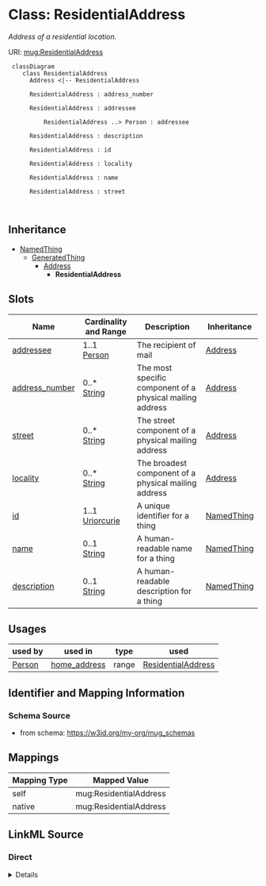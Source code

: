 # Class: ResidentialAddress
_Address of a residential location._




URI: [mug:ResidentialAddress](https://w3id.org/caufieldjh-in-space/mug_schemas/ResidentialAddress)



```mermaid
 classDiagram
    class ResidentialAddress
      Address <|-- ResidentialAddress
      
      ResidentialAddress : address_number
        
      ResidentialAddress : addressee
        
          ResidentialAddress ..> Person : addressee
        
      ResidentialAddress : description
        
      ResidentialAddress : id
        
      ResidentialAddress : locality
        
      ResidentialAddress : name
        
      ResidentialAddress : street
        
      
```





## Inheritance
* [NamedThing](NamedThing.md)
    * [GeneratedThing](GeneratedThing.md)
        * [Address](Address.md)
            * **ResidentialAddress**



## Slots

| Name | Cardinality and Range | Description | Inheritance |
| ---  | --- | --- | --- |
| [addressee](addressee.md) | 1..1 <br/> [Person](Person.md) | The recipient of mail | [Address](Address.md) |
| [address_number](address_number.md) | 0..* <br/> [String](String.md) | The most specific component of a physical mailing address | [Address](Address.md) |
| [street](street.md) | 0..* <br/> [String](String.md) | The street component of a physical mailing address | [Address](Address.md) |
| [locality](locality.md) | 0..* <br/> [String](String.md) | The broadest component of a physical mailing address | [Address](Address.md) |
| [id](id.md) | 1..1 <br/> [Uriorcurie](Uriorcurie.md) | A unique identifier for a thing | [NamedThing](NamedThing.md) |
| [name](name.md) | 0..1 <br/> [String](String.md) | A human-readable name for a thing | [NamedThing](NamedThing.md) |
| [description](description.md) | 0..1 <br/> [String](String.md) | A human-readable description for a thing | [NamedThing](NamedThing.md) |





## Usages

| used by | used in | type | used |
| ---  | --- | --- | --- |
| [Person](Person.md) | [home_address](home_address.md) | range | [ResidentialAddress](ResidentialAddress.md) |






## Identifier and Mapping Information







### Schema Source


* from schema: https://w3id.org/my-org/mug_schemas





## Mappings

| Mapping Type | Mapped Value |
| ---  | ---  |
| self | mug:ResidentialAddress |
| native | mug:ResidentialAddress |





## LinkML Source

<!-- TODO: investigate https://stackoverflow.com/questions/37606292/how-to-create-tabbed-code-blocks-in-mkdocs-or-sphinx -->

### Direct

<details>
```yaml
name: ResidentialAddress
description: Address of a residential location.
from_schema: https://w3id.org/my-org/mug_schemas
rank: 1000
is_a: Address
slot_usage:
  addressee:
    name: addressee
    domain_of:
    - Address
    range: Person
    required: true

```
</details>

### Induced

<details>
```yaml
name: ResidentialAddress
description: Address of a residential location.
from_schema: https://w3id.org/my-org/mug_schemas
rank: 1000
is_a: Address
slot_usage:
  addressee:
    name: addressee
    domain_of:
    - Address
    range: Person
    required: true
attributes:
  addressee:
    name: addressee
    description: The recipient of mail. May be a person or a company - the name is
      the most relevant part.
    from_schema: https://w3id.org/my-org/mug_schemas
    rank: 1000
    alias: addressee
    owner: ResidentialAddress
    domain_of:
    - Address
    range: Person
    required: true
  address_number:
    name: address_number
    description: The most specific component of a physical mailing address. Multi-line
      values are  represented by multivalues.
    todos:
    - add an enum for corporate departments
    examples:
    - value: '30'
    - value: 40B
    - value: Room 581
    - value: Floor 12
    - value: Bamberg Building
    from_schema: https://w3id.org/my-org/mug_schemas
    rank: 1000
    multivalued: true
    alias: address_number
    owner: ResidentialAddress
    domain_of:
    - Address
    range: string
  street:
    name: street
    description: The street component of a physical mailing address. Unabbreviated
      by default (Street, not St.) Multi-line values are represented by multivalues.
      See examples.
    todos:
    - convert to a GeneratedThing, at least to make street type enum
    examples:
    - value: Sandstone Street
    - value: Colonial Highway
    - value: Stevens Q. Puddleton Trail
    from_schema: https://w3id.org/my-org/mug_schemas
    rank: 1000
    multivalued: true
    alias: street
    owner: ResidentialAddress
    domain_of:
    - Address
    range: string
  locality:
    name: locality
    description: The broadest component of a physical mailing address. Should include
      postal code.
    todos:
    - evaluate whether this really needs to be multivalued
    - convert to a GeneratedThing
    - but note that city, broader location, and postal code are all related
    - define a regex pattern (or patterns)
    examples:
    - value: Kansas City, Missouri 64102, United States
    - value: Staples, Ontario N0P 2J0, Canada
    - value: 14612 Falkensee, Germany
    from_schema: https://w3id.org/my-org/mug_schemas
    rank: 1000
    multivalued: true
    alias: locality
    owner: ResidentialAddress
    domain_of:
    - Address
    range: string
  id:
    name: id
    description: A unique identifier for a thing
    from_schema: https://w3id.org/my-org/mug_schemas
    rank: 1000
    slot_uri: schema:identifier
    identifier: true
    alias: id
    owner: ResidentialAddress
    domain_of:
    - NamedThing
    range: uriorcurie
  name:
    name: name
    description: A human-readable name for a thing
    from_schema: https://w3id.org/my-org/mug_schemas
    rank: 1000
    slot_uri: schema:name
    alias: name
    owner: ResidentialAddress
    domain_of:
    - NamedThing
    range: string
  description:
    name: description
    description: A human-readable description for a thing. For a GeneratedThing, this
      will be one potential string representation of the object.
    from_schema: https://w3id.org/my-org/mug_schemas
    rank: 1000
    slot_uri: schema:description
    alias: description
    owner: ResidentialAddress
    domain_of:
    - NamedThing
    range: string

```
</details>